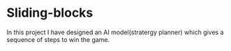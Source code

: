 # Sliding-blocks
In this project I have designed an AI model(stratergy planner) which gives a sequence of steps to win the game.
